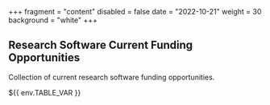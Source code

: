 +++
fragment = "content"
disabled = false
date = "2022-10-21"
weight = 30
background = "white"
+++

## Research Software Current Funding Opportunities

Collection of current research software funding opportunities.

<style type="text/css">
    .markdown-body table {
      display: inline-grid;
      border: 1px solid black; padding:10px;
      !important;
    }
    .markdown-body tbody {
      overflow: auto;
      overflow: auto;
    }
    .markdown-body .tablelines td, 
    .markdown-body .tablelines th {
      border: 1px solid black; padding:10px;
      text-align: left;
      vertical-align: top;
      overflow: auto;
    }
    .markdown-body td {
      border: 1px solid black; padding:10px;
      overflow: auto;
    }
    .markdown-body th {
      border: 1px solid black; padding:10px;
      overflow: auto;
    }
</style>

${{ env.TABLE_VAR }}
